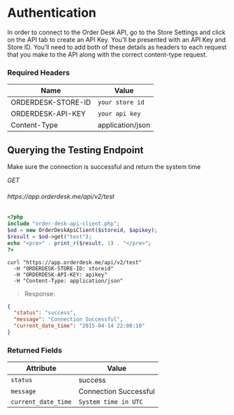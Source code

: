 # Authentication

In order to connect to the Order Desk API, go to the Store Settings and click on the API tab to create an API Key. You’ll be presented with an API Key and Store ID. You’ll need to add both of these details as headers to each request that you make to the API along with the correct content-type request.

### Required Headers

Name | Value
--------- | -------
ORDERDESK-STORE-ID | `your store id`
ORDERDESK-API-KEY | `your api key`
Content-Type | application/json


## Querying the Testing Endpoint

Make sure the connection is successful and return the system time

<div class="api-endpoint">
	<div class="endpoint-data">
		<i class="label label-get">GET</i>
		<h6>https://app.orderdesk.me/api/v2/test</h6>
	</div>
</div>


```php
<?php
include "order-desk-api-client.php";
$od = new OrderDeskApiClient($storeid, $apikey);
$result = $od->get("test");
echo "<pre>" . print_r($result, 1) . "</pre>";
?>
```

```shell
curl "https://app.orderdesk.me/api/v2/test"
  -H "ORDERDESK-STORE-ID: storeid"
  -H "ORDERDESK-API-KEY: apikey"
  -H "Content-Type: application/json"
```

> Response:

```json
{
  "status": "success",
  "message": "Connection Successful",
  "current_date_time": "2015-04-14 22:00:10"
}
```

### Returned Fields ###

Attribute | Value
--------- | ----------------------
`status` | success
`message` | Connection Successful
`current_date_time` | `System time in UTC`
